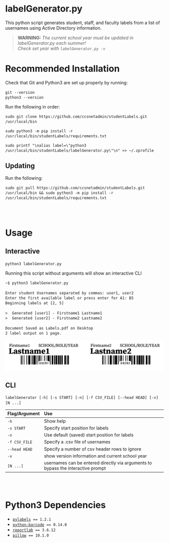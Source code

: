 # labelGenerator.py

This python script generates student, staff, and faculty labels from a list of usernames using Active Directory information.

> **WARNING:** _The current school year must be updated in labelGenerator.py each summer!<br/>Check set year with `labelGenerator.py -v`_

# Recommended Installation

Check that Git and Python3 are set up properly by running:

```console
git --version
python3 --version
```

Run the following in order:

```console
sudo git clone https://github.com/ccsnetadmin/studentLabels.git /usr/local/bin
```

```console
sudo python3 -m pip install -r /usr/local/bin/studentLabels/requirements.txt
```

```console
sudo printf "\nalias label=\"python3 /usr/local/bin/studentLabels/labelGenerator.py\"\n" >> ~/.zprofile
```

## Updating

Run the following:

```console
sudo git pull https://github.com/ccsnetadmin/studentLabels.git /usr/local/bin && sudo python3 -m pip install -r /usr/local/bin/studentLabels/requirements.txt
```

<br/>
<br/>

# Usage

## Interactive

`python3 labelGenerator.py`

Running this script without arguments will show an interactive CLI 

```console
~$ python3 labelGenerator.py

Enter student Usernames separated by commas: user1, user2
Enter the first available label or press enter for A1: B5
Beginning labels at [2, 5]

>  Generated [user1] - Firstname1 Lastname1
>  Generated [user2] - Firstname2 Lastname2

Document Saved as Labels.pdf on Desktop
2 label output on 1 page.
```

![Example Image](resources/Example.png)

## CLI

`labelGenerator [-h] [-s START] [-n] [-f CSV_FILE] [--head HEAD] [-v] [N ...]`

| Flag/Argument | Use |
|:--|:--|
| `-h` | Show help |
| `-s START` | Specify start position for labels |
| `-n` | Use default (saved) start position for labels |
| `-f CSV_FILE` | Specify a .csv file of usernames |
| `--head HEAD` | Specify a number of csv header rows to ignore |
| `-v` | show version information and current school year |
| `[N ...]` | usernames can be entered directly via arguments to bypass the interactive prompt|

<br/>
<br/>

# Python3 Dependencies
- [`pylabels`](https://github.com/bcbnz/pylabels/)` == 1.2.1`
- [`python-barcode`](https://github.com/WhyNotHugo/python-barcode)` == 0.14.0`
- [`reportlab`](http://www.reportlab.com/)` == 3.6.12`
- [`pillow`](https://python-pillow.org)` == 10.1.0`